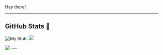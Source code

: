 Hey there!
****

## GitHub Stats 🌟
![My Stats](https://github-readme-stats.vercel.app/api?username=vrzc&count_private=true&show_icons=true&theme=radical) <img src="https://github-readme-streak-stats.herokuapp.com/?user=vrzc&theme=algolia&count-private=true&v=2">

<img src="https://komarev.com/ghpvc/?username=ioSphinx"/>
---
